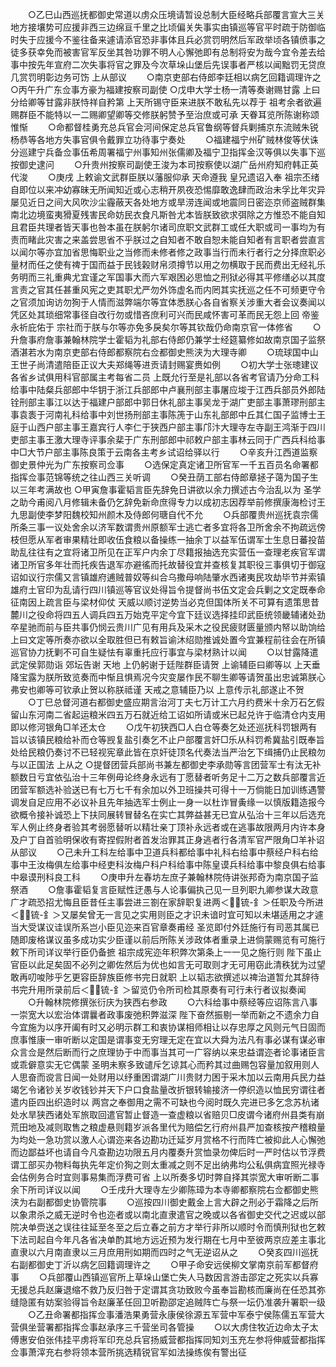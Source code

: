 <!-- { "loadSidebar": true } -->
　　○乙巳山西巡抚都御史常道以虏众压境请暂设总制大臣经略兵部覆言宣大三关地方接壤势可应援非西三边绵亘千里之比顷偏关失事实由镇巡等官平时疏于防御临时失于应援今不鉴往备来遽请添官恐非事体且兵必赏罚明然后军政举顷各镇偾事之徒多获幸免而被害官军反坐其咎功罪不明人心懈弛即有总制将安为哉今宜令差去给事中按先年宣府二次失事将官之罪及今次草垛山堡后先误事者严核以闻黜罚无贷庶几赏罚明彰边务可饬  上从部议
　　○南京吏部右侍郎李廷相以病乞回籍调理许之
○丙午升广东佥事方豪为福建按察司副使
○戊申大学士杨一清等奏谢赐甘露  上曰分给卿等甘露非朕恃祥自矜第  上天所锡守臣来进朕不敢私先以荐于  祖考余者欲遍赐群臣不能特以一二赐卿望卿等交修朕躬赞予至治庶或可承  天眷耳览所陈谢称颂惟惭
　　○命都督桂勇充总兵官会河间保定总兵官鲁纲等督兵剿捕京东流贼朱锐杨恭等各地方失事官俱令戴罪立功待事宁奏处
　　○福建福宁州矿贼林俊等伏诛分巡建宁兵备佥事伍希周署福宁州事知州张儒卿及福宁卫指挥金汉等俱以失事下巡按御史逮问
　　○升贵州按察司副使王浚为本司按察使以湖广岳州府知府韩正英代浚
　　○庚戌  上敕谕文武群臣朕以藩服仰承  天命遵我  皇兄遗诏入奉  祖宗丕绪自即位以来冲幼寡昧无所闻知近或心志稍开夙夜恐惕靡敢逸肆而政治未孚比年灾异屡见近日之间大风吹沙尘霾蔽天各处地方或旱涝连闻或地震同日密迩京师盗贼群集南北边境蛮夷猾夏残害民命妨民衣食凡斯咎尤本皆朕致欲求弭除之方惟恐不能自知且君臣共理者皆天事也咎本虽在朕躬尔诸司庶职文武群工或任大职或司一事均为有责而睹此灾害之来盖尝思省不乎朕过之自知者不敢自恕未能自知者有言职者尝直言以闻尔等亦宜加省思悔职业之当修而未修者修之政事当行而未行者行之分择庶职必量材而任之使有禆于国而益于民钱榖财帛须撙节以用之勿横取于民而费出无经礼乐务明而三礼重典尤宜谨之军国事大而六军艰困必思恤之刑狱必得其平修缮必以其度言责之官其任甚重风宪之吏其职尤严勿外饰虚名而内罔其实抚巡之任不可频更守令之官须加询访勿狥于人情而滋弊端尔等宜体悉朕心各自省察关涉重大者会议奏闻以凭区处其琐细常事径自改行勿或惜吝庶利可兴而民咸怀害可革而民无怨上回  帝鉴永祈庇佑于  宗社而于朕与尔等亦免多戾矣尔等其钦哉仍命南京官一体修省
　　○升詹事府詹事兼翰林院学士霍韬为礼部右侍郎仍兼学士经筵纂修如故南京国子监祭酒湛若水为南京吏部右侍郎都察院右佥都御史熊浃为大理寺卿
　　○琉球国中山王世子尚清遣陪臣正议大夫郑绳等进贡请封赐宴赉如例
　　○初大学士张璁建议各省乡试俱用科官部属主考每省二员  上既允行至是礼部以各省考官请乃分命工科给事中陆粲兵部郎中华钥于浙江兵部郎中卢襄刑部主事屠应埈于江西兵部员外郎陆铨刑部主事江以达于福建户部郎中郭日休礼部主事吴龙于湖广吏部主事萧璆刑部主事袁袠于河南礼科给事中刘世扬刑部主事陈箎于山东礼部郎中丘其仁国子监博士王庭于山西户部主事王嘉宾行人李仁于狭西户部主事邝汴大理寺左寺副王鸿渐于四川吏部主事王激大理寺评事余棐于广东刑部郎中祁敕户部主事林云同于广西兵科给事中□大节户部主事陈良策于云南各主考乡试诏给驿以行
　　○辛亥升江西道监察御史景仲光为广东按察司佥事
　　○选保定真定诸卫所官军一千五百员名命署都指挥佥事范锦等统之往山西三关听调
　　○癸丑荫工部右侍郎章拯子蔼为国子生以三年考满故也
○甲寅詹事霍韬言臣先辞免日讲欲以余力撰述古今治乱以为  圣学之助今甫阅八月修辑未备仍乞辞免新命庶得专力以成初志因荐举前修撰康海检讨王九思副使李梦阳魏校知州颜木及侍郎何瑭自代不允
　　○兵部覆贵州巡抚袁宗儒所条三事一议处舍余以济军数谓贵州原额军士逃亡者多宜将各卫所舍余不拘疏远傍枝但愿从军者审果精壮即收伍食粮以备操练一抽余丁以益军伍谓军士生息日蕃投苗助乱往往有之宜将诸卫所见在正军户内余丁尽籍报抽选充实营伍一查理老疾官军谓诸卫所官多年壮而托疾告退军亦避徭而托故替役宜并查核复其职役三事俱切于御寇诏如议行宗儒又言镇雄府逋贼普奴等纠合乌撒母响陆肇水西诸夷民攻劫毕节并索镇雄府土官印为乱请行四川镇巡等官议处得旨令提督尚书伍文定会兵剿之文定既奉命征南因上疏言臣与梁材仰仗  天威以顺讨逆势当必克但国体所关不可算有遗策思昔麓川之役命将四五人调兵四五万始克平定今宜下廷议选择挂印武臣统领畿辅诸处劲卒星驰而前与臣共事仍悯云贵川广见有用兵及采木之役民疲财匮量颁内帑以助饷给  上曰文定等所奏亦欲以全取胜但已有敕旨谕沐绍勋推诚处置今宜兼程前往会在所镇巡官协力抚剿不可自生疑怯有辜重托应行事宜与梁材熟计以闻
　　○以甘露降遣武定侯郭勋诣  郊坛告谢  天地  上仍躬谢于廷陛群臣请贺  上谕辅臣曰卿等以  上天垂降宝露为朕所致览奏而中惭且惧焉况今灾变屡作民不聊生卿等请贺虽出忠诚第朕心弗安也卿等可钦承止贺以称朕祗谨  天戒之意辅臣乃以  上意传示礼部遂止不贺
　　○丁巳总督河道右都御史盛应期言治河丁夫七万计工六月约费米十余万石乞假留山东河南二省起运粮米四五万石就近给工诏如所请或米已起兑许于临清仓内支用即以修河银角□羊还太仓
　　○戊午初狭西□人白仓等奏乞处还巡抚科罚银两有旨以该镇民粮给补而仓等觊复盐引奏乞不止户部覆言奸□乐从科罚希冀盐引既奉旨处给民粮仍奏讨不已轻视宪章此皆在京奸徒顶名代奏法当严治乞下缉捕仍止民粮勿与以正国法  上从之
○提督团营兵部尚书兼左都御史李承勋等言团营军士有汰无补额数日亏宜依弘治十三年例毋论终身永远有丁愿替者听务足十二万之数兵部覆言近团营军额选补验送已有七万七千有余加以外卫班操共可得十一万倘能日加训练遇警调发自足应用不必议补且先年抽选军士例止一身一以杜诈冒夤缘一以慎版籍造报今欲概令接补诚恐上下扶同展转冒替名在实亡其弊益甚无已宜从弘治十三年以后选充军人例止终身者验其考弱愿替听以精壮亲丁顶补永远者或在逃事故限两月内许本身及户丁自首验明保收有寄捏假附者首发治罪其正身逃者行各清军官严限角□羊补诏从部议
　　○己未升工科左给事中卫道兵科都给事中礼科右给事中蔡经户科右给事中王汝梅俱左给事中经吏科汝梅户科户科给事中陈皇谟兵科给事中黎良俱右给事中皋谟刑科良工科
　　○庚申升左春坊左庶子兼翰林院侍讲张邦奇为南京国子监祭酒
　　○詹事霍韬复言臣赋性迂愚与人论事偏执己见一旦列职九卿参谋大政意广才疏恐招尤悔且臣昔任主事尝进三劄在家辞职复进两＜锍-釒＞任职及今所进＜锍-釒＞又屡矣曾无一言见之实用则臣之才识未谙时宜可知以未堪适用之才遽当大受谋议诖误所系岂小臣见迩来百官章奏甫经  圣览即付外廷施行有司恶其属已随即废格谋议虽多成功实少臣谨以前后所陈关涉政体者重录上进倘蒙赐览有可施行敕下所司详议举行臣仍备摭  祖宗成宪迩年积弊次第条上一一见之施行则  陛下虽止官臣以此足矣固不必列之卿佐然后为优也如言无可取则才无可用窃此清秩犹为过望敢再叨唆陟乎乞更容臣辞族臣修书完日就职  上以韬志欲撰述以禆治道暂允其辞待书完升用所录前后＜锍-釒＞留览仍令所司检其原奏有可行未行者议拟奏闻
　　○升翰林院修撰张衍庆为狭西右参政
　　○六科给事中蔡经等应诏陈言八事一崇宽大以宏治体谓曩者政事废弛积弊滋深  陛下奋然振剔一举而新之不遗余力自今宜施为以序开阖有时又必明示群工和衷协谋相师相让以存忠厚之风则元气日固而庶事惟康一审听断以定国是谓事变无穷理无定在宜以大舜为法凡有事必谋有谋必审众言佥是然后断而行之庶理协于中而事当其可一广容纳以来忠益谓迩者论事诸臣言或乖僻意实无它偶蒙  圣明未察多致谴斥乞谅其心而矜其过曲赐包容量加叙用则人人思奋而谠言日闻一处财用以纾重困谓湖广川贵财力困于采木加以云南用兵民力益竭乞令诸钞关岁收钱钞并天下户口食盐量改折银转输接济一停织造以恤民穷谓往者遣内臣四出织造时以  两宫之奉御用之需不可缺也今阅时既久完进已多乞念苏杭诸处水旱狭西诸处军旅取回遣官暂止督造一查虚粮以省赔贝□皮谓今诸府州县类有崩荒田地及减则取售之粮虚悬则籍岁派各里代为赔偿乞行府州县严加查核按产稽粮量为均处一急功赏以激人心谓迩来各边勘功迁延岁月赏格不行而阵亡被抑此人心懈弛而边鄙益坏也请自今凡查勘边功限五月内覆奏升赏恤录勿俾后时一严时估以节浮费谓工部买办物料每执先年定价狥之则太重减之则不足出纳弗均公私俱病宜照光禄寺会估例务合时宜则事易集而浮费可省  上以所奏多切时弊自择其崇宽大审听断二事余下所司详议以闻
　　○壬戌升大理寺左少卿陈璋为本寺卿都察院右佥都御史熊浃为右副都御史协管院事
　　○巡按四川御史戴金上言大辟之刑必于霜降之后所以象肃杀之威无逆时令也迩者或以南北直隶遣官之晚或以各省御史交代之迟或以部院决单赍送之误往往延至冬至之后立春之前方才举行非所以顺时令而慎刑狱也乞敕下法司起自今年凡各省决单酌其地方远近预为发行期在七月中至彼两京应差主事北直隶以六月南直隶以三月庶用刑如期而四时之气无逆诏从之
　　○癸亥四川巡抚右副都御史丁沂以病乞回籍调理许之
　　○甲子命安远侯柳文掌南京前军都督府事
　　○兵部覆山西镇巡官所上草垛山堡亡失人马数因言游击邵定之死实以兵寡无援总兵赵廉退缩不救乃反归咎于定谓其贪功致败今虽奉旨勘核而廉尚在任恐其弥缝隐匿有妨案验得旨令赵廉革任回卫听勘邵定追贼阵亡与祭一坛仍准袭升署职一级
　　○乙丑命署都指挥佥事潘浩果勇营永康侯徐源五军营中军泰宁侯陈儒五军营大营俱坐营署都指挥佥事赵承序三千营坐司各管操
　　○以大虏住牧近边命太子太傅惠安伯张伟挂平虏将军印充总兵官扬威营都指挥同知刘玉充左参将伸威营都指挥佥事萧滓充右参将领本营所挑选精锐官军如法操练俟有警出征
